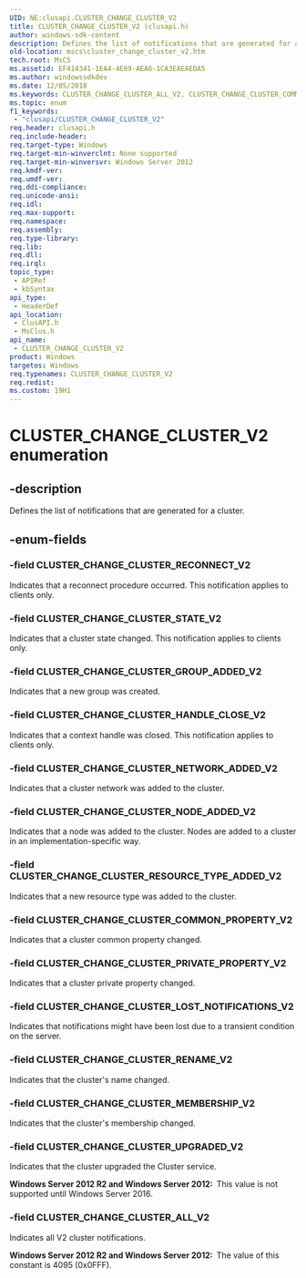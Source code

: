 ```yaml
---
UID: NE:clusapi.CLUSTER_CHANGE_CLUSTER_V2
title: CLUSTER_CHANGE_CLUSTER_V2 (clusapi.h)
author: windows-sdk-content
description: Defines the list of notifications that are generated for a cluster.
old-location: mscs\cluster_change_cluster_v2.htm
tech.root: MsCS
ms.assetid: EF414341-1EA4-4E69-AEA6-1CA3EAEAEDA5
ms.author: windowssdkdev
ms.date: 12/05/2018
ms.keywords: CLUSTER_CHANGE_CLUSTER_ALL_V2, CLUSTER_CHANGE_CLUSTER_COMMON_PROPERTY_V2, CLUSTER_CHANGE_CLUSTER_GROUP_ADDED_V2, CLUSTER_CHANGE_CLUSTER_HANDLE_CLOSE_V2, CLUSTER_CHANGE_CLUSTER_LOST_NOTIFICATIONS_V2, CLUSTER_CHANGE_CLUSTER_MEMBERSHIP_V2, CLUSTER_CHANGE_CLUSTER_NETWORK_ADDED_V2, CLUSTER_CHANGE_CLUSTER_NODE_ADDED_V2, CLUSTER_CHANGE_CLUSTER_PRIVATE_PROPERTY_V2, CLUSTER_CHANGE_CLUSTER_RECONNECT_V2, CLUSTER_CHANGE_CLUSTER_RENAME_V2, CLUSTER_CHANGE_CLUSTER_RESOURCE_TYPE_ADDED_V2, CLUSTER_CHANGE_CLUSTER_STATE_V2, CLUSTER_CHANGE_CLUSTER_UPGRADED_V2, CLUSTER_CHANGE_CLUSTER_V2, CLUSTER_CHANGE_CLUSTER_V2 enumeration [Failover Cluster], clusapi/CLUSTER_CHANGE_CLUSTER_ALL_V2, clusapi/CLUSTER_CHANGE_CLUSTER_COMMON_PROPERTY_V2, clusapi/CLUSTER_CHANGE_CLUSTER_GROUP_ADDED_V2, clusapi/CLUSTER_CHANGE_CLUSTER_HANDLE_CLOSE_V2, clusapi/CLUSTER_CHANGE_CLUSTER_LOST_NOTIFICATIONS_V2, clusapi/CLUSTER_CHANGE_CLUSTER_MEMBERSHIP_V2, clusapi/CLUSTER_CHANGE_CLUSTER_NETWORK_ADDED_V2, clusapi/CLUSTER_CHANGE_CLUSTER_NODE_ADDED_V2, clusapi/CLUSTER_CHANGE_CLUSTER_PRIVATE_PROPERTY_V2, clusapi/CLUSTER_CHANGE_CLUSTER_RECONNECT_V2, clusapi/CLUSTER_CHANGE_CLUSTER_RENAME_V2, clusapi/CLUSTER_CHANGE_CLUSTER_RESOURCE_TYPE_ADDED_V2, clusapi/CLUSTER_CHANGE_CLUSTER_STATE_V2, clusapi/CLUSTER_CHANGE_CLUSTER_UPGRADED_V2, clusapi/CLUSTER_CHANGE_CLUSTER_V2, msclus/CLUSTER_CHANGE_CLUSTER_ALL_V2, msclus/CLUSTER_CHANGE_CLUSTER_COMMON_PROPERTY_V2, msclus/CLUSTER_CHANGE_CLUSTER_GROUP_ADDED_V2, msclus/CLUSTER_CHANGE_CLUSTER_HANDLE_CLOSE_V2, msclus/CLUSTER_CHANGE_CLUSTER_LOST_NOTIFICATIONS_V2, msclus/CLUSTER_CHANGE_CLUSTER_MEMBERSHIP_V2, msclus/CLUSTER_CHANGE_CLUSTER_NETWORK_ADDED_V2, msclus/CLUSTER_CHANGE_CLUSTER_NODE_ADDED_V2, msclus/CLUSTER_CHANGE_CLUSTER_PRIVATE_PROPERTY_V2, msclus/CLUSTER_CHANGE_CLUSTER_RECONNECT_V2, msclus/CLUSTER_CHANGE_CLUSTER_RENAME_V2, msclus/CLUSTER_CHANGE_CLUSTER_RESOURCE_TYPE_ADDED_V2, msclus/CLUSTER_CHANGE_CLUSTER_STATE_V2, msclus/CLUSTER_CHANGE_CLUSTER_UPGRADED_V2, msclus/CLUSTER_CHANGE_CLUSTER_V2, mscs.cluster_change_cluster_v2
ms.topic: enum
f1_keywords: 
 - "clusapi/CLUSTER_CHANGE_CLUSTER_V2"
req.header: clusapi.h
req.include-header: 
req.target-type: Windows
req.target-min-winverclnt: None supported
req.target-min-winversvr: Windows Server 2012
req.kmdf-ver: 
req.umdf-ver: 
req.ddi-compliance: 
req.unicode-ansi: 
req.idl: 
req.max-support: 
req.namespace: 
req.assembly: 
req.type-library: 
req.lib: 
req.dll: 
req.irql: 
topic_type:
 - APIRef
 - kbSyntax
api_type:
 - HeaderDef
api_location:
 - ClusAPI.h
 - MsClus.h
api_name:
 - CLUSTER_CHANGE_CLUSTER_V2
product: Windows
targetos: Windows
req.typenames: CLUSTER_CHANGE_CLUSTER_V2
req.redist: 
ms.custom: 19H1
---
```


# CLUSTER_CHANGE_CLUSTER_V2 enumeration


## -description


Defines the list of notifications that are generated for a cluster.


## -enum-fields




### -field CLUSTER_CHANGE_CLUSTER_RECONNECT_V2

Indicates that a reconnect procedure occurred. This notification applies to clients only.


### -field CLUSTER_CHANGE_CLUSTER_STATE_V2

Indicates that a cluster state changed. This notification applies to clients only.


### -field CLUSTER_CHANGE_CLUSTER_GROUP_ADDED_V2

Indicates that a new group was created.


### -field CLUSTER_CHANGE_CLUSTER_HANDLE_CLOSE_V2

Indicates that a context handle was closed. This notification applies to clients only.


### -field CLUSTER_CHANGE_CLUSTER_NETWORK_ADDED_V2

Indicates that a cluster network was added to the cluster.


### -field CLUSTER_CHANGE_CLUSTER_NODE_ADDED_V2

Indicates that a node was added to the cluster. Nodes are added to a cluster in an implementation-specific way.


### -field CLUSTER_CHANGE_CLUSTER_RESOURCE_TYPE_ADDED_V2

Indicates that a new resource type was added to the cluster.


### -field CLUSTER_CHANGE_CLUSTER_COMMON_PROPERTY_V2

Indicates that a cluster common property changed.


### -field CLUSTER_CHANGE_CLUSTER_PRIVATE_PROPERTY_V2

Indicates that a cluster private property changed.


### -field CLUSTER_CHANGE_CLUSTER_LOST_NOTIFICATIONS_V2

Indicates that notifications might have been lost due to a transient condition on the server.


### -field CLUSTER_CHANGE_CLUSTER_RENAME_V2

Indicates that the cluster's name changed.


### -field CLUSTER_CHANGE_CLUSTER_MEMBERSHIP_V2

Indicates that the cluster's membership changed.


### -field CLUSTER_CHANGE_CLUSTER_UPGRADED_V2

Indicates that the cluster upgraded the Cluster service.

<b>Windows Server 2012 R2 and Windows Server 2012:  </b>This value is not supported until Windows Server 2016.


### -field CLUSTER_CHANGE_CLUSTER_ALL_V2

Indicates all V2 cluster notifications.

<b>Windows Server 2012 R2 and Windows Server 2012:  </b>The value of this constant is  4095 (0x0FFF).

